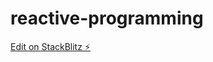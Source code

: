 # reactive-programming

[Edit on StackBlitz ⚡️](https://stackblitz.com/edit/angular-cv-2135-jkm-nzcnum)
